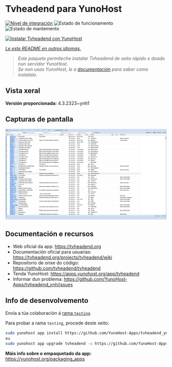 <!--
NOTA: Este README foi creado automáticamente por <https://github.com/YunoHost/apps/tree/master/tools/readme_generator>
NON debe editarse manualmente.
-->

# Tvheadend para YunoHost

[![Nivel de integración](https://dash.yunohost.org/integration/tvheadend.svg)](https://dash.yunohost.org/appci/app/tvheadend) ![Estado de funcionamento](https://ci-apps.yunohost.org/ci/badges/tvheadend.status.svg) ![Estado de mantemento](https://ci-apps.yunohost.org/ci/badges/tvheadend.maintain.svg)

[![Instalar Tvheadend con YunoHost](https://install-app.yunohost.org/install-with-yunohost.svg)](https://install-app.yunohost.org/?app=tvheadend)

*[Le este README en outros idiomas.](./ALL_README.md)*

> *Este paquete permíteche instalar Tvheadend de xeito rápido e doado nun servidor YunoHost.*  
> *Se non usas YunoHost, le a [documentación](https://yunohost.org/install) para saber como instalalo.*

## Vista xeral



**Versión proporcionada:** 4.3.2323~ynh1

## Capturas de pantalla

![Captura de pantalla de Tvheadend](./doc/screenshots/overall_screenshot.png)

## Documentación e recursos

- Web oficial da app: <https://tvheadend.org>
- Documentación oficial para usuarias: <https://tvheadend.org/projects/tvheadend/wiki>
- Repositorio de orixe do código: <https://github.com/tvheadend/tvheadend>
- Tenda YunoHost: <https://apps.yunohost.org/app/tvheadend>
- Informar dun problema: <https://github.com/YunoHost-Apps/tvheadend_ynh/issues>

## Info de desenvolvemento

Envía a túa colaboración á [rama `testing`](https://github.com/YunoHost-Apps/tvheadend_ynh/tree/testing).

Para probar a rama `testing`, procede deste xeito:

```bash
sudo yunohost app install https://github.com/YunoHost-Apps/tvheadend_ynh/tree/testing --debug
ou
sudo yunohost app upgrade tvheadend -u https://github.com/YunoHost-Apps/tvheadend_ynh/tree/testing --debug
```

**Máis info sobre o empaquetado da app:** <https://yunohost.org/packaging_apps>
